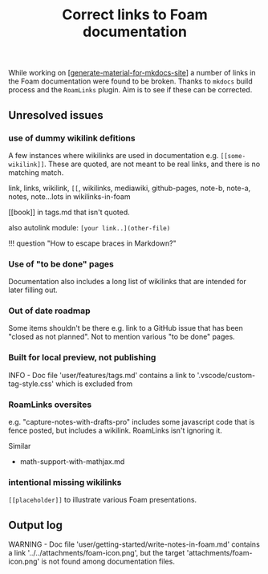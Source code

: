 ﻿---
backlinks:
- title: Explorations in Foam development
  url: /memex/sense/Web-development/foam-dev/foam-dev.html
tags:
- foam
title: Correct links to Foam documentation
type: note
---
While working on [[generate-material-for-mkdocs-site]] a number of links in the Foam documentation were found to be broken. Thanks to `mkdocs` build process and the `RoamLinks` plugin. Aim is to see if these can be corrected.

## Unresolved issues

### use of dummy wikilink defitions

A few instances where wikilinks are used in documentation e.g. `[[some-wikilink]]`. These are quoted, are not meant to be real links, and there is no matching match.

link, links, wikilink, `[[`, wikilinks, mediawiki, github-pages, note-b, note-a, notes, note...lots in wikilinks-in-foam

[[book]] in tags.md that isn't quoted.

also autolink module: `[your link..](other-file)`

!!! question "How to escape braces in Markdown?"

### Use of "to be done" pages

Documentation also includes a long list of wikilinks that are intended for later filling out.


### Out of date roadmap

Some items shouldn't be there e.g. link to a GitHub issue that has been "closed as not planned". Not to mention various "to be done" pages.

### Built for local preview, not publishing

INFO    -  Doc file 'user/features/tags.md' contains a link to '.vscode/custom-tag-style.css' which is excluded from

### RoamLinks oversites

e.g.  "capture-notes-with-drafts-pro" includes some javascript code that is fence posted, but includes a wikilink. RoamLinks isn't ignoring it.

Similar

- math-support-with-mathjax.md

### intentional missing wikilinks

`[[placeholder]]` to illustrate various Foam presentations.

## Output log

WARNING -  Doc file 'user/getting-started/write-notes-in-foam.md' contains a link '../../attachments/foam-icon.png',
           but the target 'attachments/foam-icon.png' is not found among documentation files.

[//begin]: # "Autogenerated link references for markdown compatibility"
[generate-material-for-mkdocs-site]: generate-material-for-mkdocs-site "Generate material for MkDocs site"
[//end]: # "Autogenerated link references"